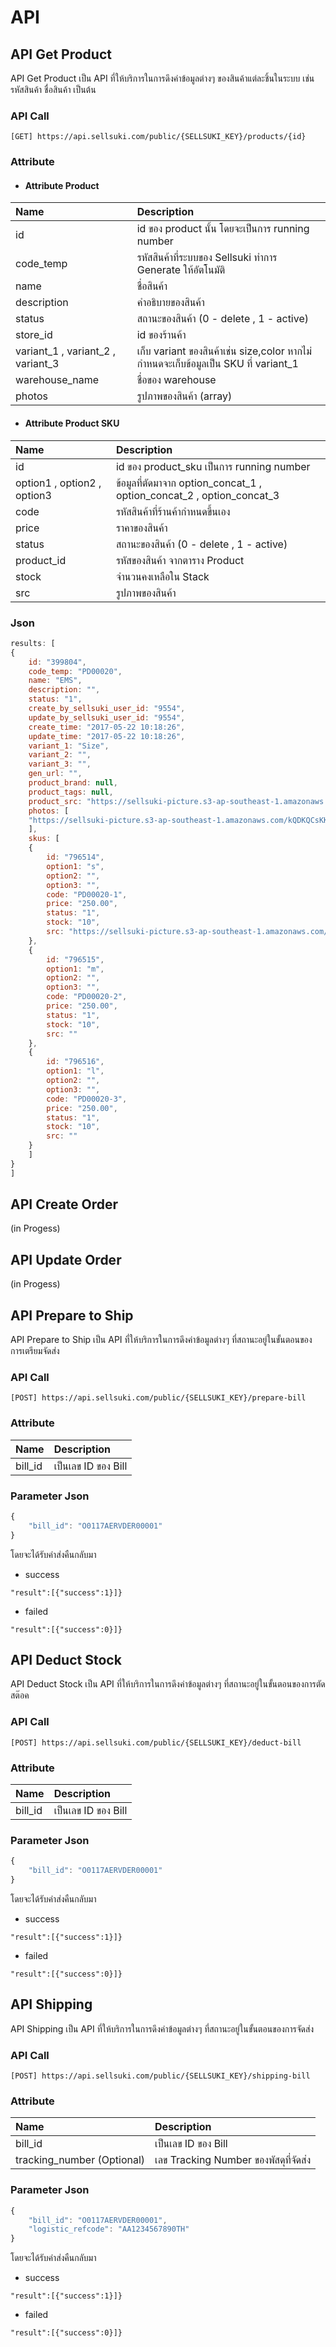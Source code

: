 # API
## API Get Product

API Get Product เป็น API ที่ให้บริการในการดึงค่าข้อมูลต่างๆ ของสินค้าแต่ละชิ้นในระบบ เช่น รหัสสินค้า ชื่อสินค้า เป็นต้น

### API Call

```
[GET] https://api.sellsuki.com/public/{SELLSUKI_KEY}/products/{id}
```

### Attribute

* #### Attribute Product

| **Name** | **Description** |
| :--- | :--- |
| id | id ของ product นั้น โดยจะเป็นการ  running number |
| code\_temp | รหัสสินค้าที่ระบบของ Sellsuki ทำการ Generate ให้อัตโนมัติ |
| name | ชื่อสินค้า |
| description | คำอธิบายของสินค้า |
| status | สถานะของสินค้า \(0 - delete , 1 - active\) |
| store\_id | id ของร้านค้า |
| variant\_1 , variant\_2 , variant\_3 | เก็บ variant ของสินค้าเช่น size,color หากไม่กำหนดจะเก็บข้อมูลเป็น SKU ที่ variant\_1 |
| warehouse\_name | ชื่อของ warehouse |
| photos | รูปภาพของสินค้า \(array\) |

* #### Attribute Product SKU

| **Name** | **Description** |
| :--- | :--- |
| id | id ของ product\_sku เป็นการ running number |
| option1 , option2 , option3 | ข้อมูลที่ตัดมาจาก option\_concat\_1 , option\_concat\_2 , option\_concat\_3 |
| code | รหัสสินค้าที่ร้านค้ากำหนดขึ้นเอง |
| price | ราคาของสินค้า |
| status | สถานะของสินค้า \(0 - delete , 1 - active\) |
| product\_id | รหัสของสินค้า จากตาราง Product |
| stock | จำนวนคงเหลือใน Stack |
| src | รูปภาพของสินค้า |

### Json

```js
results: [
{
    id: "399804",
    code_temp: "PD00020",
    name: "EMS",
    description: "",
    status: "1",
    create_by_sellsuki_user_id: "9554",
    update_by_sellsuki_user_id: "9554",
    create_time: "2017-05-22 10:18:26",
    update_time: "2017-05-22 10:18:26",
    variant_1: "Size",
    variant_2: "",
    variant_3: "",
    gen_url: "",
    product_brand: null,
    product_tags: null,
    product_src: "https://sellsuki-picture.s3-ap-southeast-1.amazonaws.com/kQDKQCsKKx420150731T0523S2318740056711316220.png",
    photos: [
    "https://sellsuki-picture.s3-ap-southeast-1.amazonaws.com/kQDKQCsKKx420150731T0523S2318740056711316220.png"
    ],
    skus: [
    {
        id: "796514",
        option1: "s",
        option2: "",
        option3: "",
        code: "PD00020-1",
        price: "250.00",
        status: "1",
        stock: "10",
        src: "https://sellsuki-picture.s3-ap-southeast-1.amazonaws.com/kQDKQCsKKx420150731T0523S2318740056711316220.png"
    },
    {
        id: "796515",
        option1: "m",
        option2: "",
        option3: "",
        code: "PD00020-2",
        price: "250.00",
        status: "1",
        stock: "10",
        src: ""
    },
    {
        id: "796516",
        option1: "l",
        option2: "",
        option3: "",
        code: "PD00020-3",
        price: "250.00",
        status: "1",
        stock: "10",
        src: ""
    }
    ]
}
]
```

## API Create Order 

(in Progess)

## API Update Order 

(in Progess)

## API Prepare to Ship

API Prepare to Ship เป็น API ที่ให้บริการในการดึงค่าข้อมูลต่างๆ ที่สถานะอยู่ในขั้นตอนของการเตรียมจัดส่ง

### API Call

```
[POST] https://api.sellsuki.com/public/{SELLSUKI_KEY}/prepare-bill
```

### Attribute

| **Name** | **Description** |
| :--- | :--- |
| bill\_id | เป็นเลข ID ของ Bill |

### Parameter Json

```js
{
	"bill_id": "O0117AERVDER00001"
}
```

โดยจะได้รับค่าส่งคืนกลับมา

* success

```
"result":[{"success":1}]}
```

* failed

```
"result":[{"success":0}]}
```

## API Deduct Stock

API Deduct Stock เป็น API ที่ให้บริการในการดึงค่าข้อมูลต่างๆ ที่สถานะอยู่ในขั้นตอนของการตัดสต๊อค

### API Call

```
[POST] https://api.sellsuki.com/public/{SELLSUKI_KEY}/deduct-bill
```

### Attribute

| **Name** | **Description** |
| :--- | :--- |
| bill\_id | เป็นเลข ID ของ Bill |

### Parameter Json

```js
{
	"bill_id": "O0117AERVDER00001"
}
```

โดยจะได้รับค่าส่งคืนกลับมา

* success

```
"result":[{"success":1}]}
```

* failed

```
"result":[{"success":0}]}
```



## API Shipping

API Shipping เป็น API ที่ให้บริการในการดึงค่าข้อมูลต่างๆ ที่สถานะอยู่ในขั้นตอนของการจัดส่ง

### API Call

```
[POST] https://api.sellsuki.com/public/{SELLSUKI_KEY}/shipping-bill
```

### Attribute

| **Name** | **Description** |
| :--- | :--- |
| bill\_id | เป็นเลข ID ของ Bill |
| tracking\_number \(Optional\) | เลข Tracking Number ของพัสดุที่จัดส่ง |

### Parameter Json

```js
{
	"bill_id": "O0117AERVDER00001",
	"logistic_refcode": "AA1234567890TH"
}
```

โดยจะได้รับค่าส่งคืนกลับมา

* success

```
"result":[{"success":1}]}
```

* failed

```
"result":[{"success":0}]}
```






<br><br><br><br><br><br><br>





